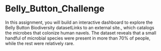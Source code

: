 # Belly_Button_Challenge
In this assignment, you will build an interactive dashboard to explore the Belly Button Biodiversity datasetLinks to an external site., which catalogs the microbes that colonize human navels.  The dataset reveals that a small handful of microbial species were present in more than 70% of people, while the rest were relatively rare.
